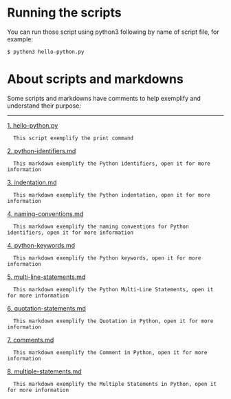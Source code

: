 # Running the scripts

You can run those script using python3 following by name of script file, for example:

```
$ python3 hello-python.py
```

# About scripts and markdowns

Some scripts and markdowns have comments to help exemplify and understand their purpose:

---

[1. hello-python.py](./hello-python.py)

```
  This script exemplify the print command
```

[2. python-identifiers.md](./python-identifiers.md)

```
  This markdown exemplify the Python identifiers, open it for more information
```

[3. indentation.md](./indentation.md)

```
  This markdown exemplify the Python indentation, open it for more information
```

[4. naming-conventions.md](./naming-conventions.md)

```
  This markdown exemplify the naming conventions for Python identifiers, open it for more information
```

[4. python-keywords.md](./python-keywords.md)

```
  This markdown exemplify the Python keywords, open it for more information
```

[5. multi-line-statements.md](./multi-line-statements.md)

```
  This markdown exemplify the Python Multi-Line Statements, open it for more information
```

[6. quotation-statements.md](./quotation-statements.md)

```
  This markdown exemplify the Quotation in Python, open it for more information
```

[7. comments.md](./comments.md)

```
  This markdown exemplify the Comment in Python, open it for more information
```

[8. multiple-statements.md](./multiple-statements.md)

```
  This markdown exemplify the Multiple Statements in Python, open it for more information
```
